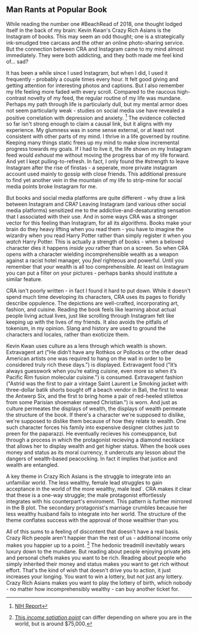 ## Man Rants at Popular Book

While reading the number one \#BeachRead of 2018, one thought lodged itself in the back of my brain: Kevin Kwan's Crazy Rich Asians is the Instagram of books. This may seem an odd thought; one is a strategically ink-smudged tree carcass and the other an online photo-sharing service. But the connection between CRA and Instagram came to my mind almost immediately. They were both addicting, and they both made me feel kind of... sad?

It has been a while since I used Instagram, but when I did, I used it frequently - probably a couple times every hour. It felt good giving and getting attention for interesting photos and captions. But I also remember my life feeling more faded with every scroll. Compared to the raucous high-contrast novelty of my feed, the regular routine of my life was mundane. Perhaps my path through life is particularly dull, but my mental armor does not seem particularly weak - studies on social media use have revealed a positive correlation with depression and anxiety. [^fn1] The evidence collected so far isn't strong enough to claim a causal link, but it aligns with my experience. My glumness was in some sense external, or at least not consistent with other parts of my mind. I thrive in a life governed by routine. Keeping many things static frees up my mind to make slow incremental progress towards my goals. If I had to live it, the life shown on my Instagram feed would *exhaust* me without moving the progress bar of my life forward. And yet I kept pulling-to-refresh. In fact, I only found the \#strength to leave Instagram after the rise of finstas - a seperate, more private instagram account used mainly to gossip with close friends. This additional pressure to find yet another vein in the mountain of my life to strip-mine for social media points broke Instagram for me.

But books and social media platforms are quite different - why draw a link between Instagram and CRA? Leaving Instagram (and various other social media platforms) sensitized me to the addictive-and-desaturating sensation that I associated with their use. And in some ways CRA was a stronger vector for this feeling than Instagram, for all its algorithms. Books make your brain do they heavy lifting when you read them - you have to imagine the wizardry when you read Harry Potter rather than simply register it when you *watch* Harry Potter. This is actually a strength of books - when a beloved character dies it happens *inside you* rather than on a screen. So when CRA opens with a character wielding incomprehensible wealth as a weapon against a racist hotel manager, you *feel* righteous and powerful. Until you remember that *your* wealth is all too comprehensible. At least on Instagram you can put a filter on your pictures - perhaps banks should institute a similar feature.

CRA isn't poorly written - in fact I found it hard to put down. While it doesn't spend much time developing its characters, CRA uses its pages to floridly describe oppulence. The depictions are well-crafted, incorporating art, fashion, and cuisine. Reading the book feels like learning about actual people living actual lives, just like scrolling through Instagram felt like keeping up with the lives of my friends. It also avoids the pitfalls of tokenism, in my opinion. Slang and history are used to ground the characters and locales, rather than exoticize them.

Kevin Kwan uses culture as a lens through which wealth is shown. Extravagent art ("He didn’t have any Rothkos or Pollocks or the other dead American artists one was required to hang on the wall in order to be considered truly rich these days.") is displayed. Extravagent food ("It’s always guesswork when you’re eating cuisine, even more so when it’s Pacific Rim fusion molecular cuisine.") is consumed. Extravagent fashion ("Astrid was the first to pair a vintage Saint Laurent Le Smoking jacket with three-dollar batik shorts bought off a beach vendor in Bali, the first to wear the Antwerp Six, and the first to bring home a pair of red-heeled stilettos from some Parisian shoemaker named Christian.") is worn. And just as culture permeates the displays of wealth, the displays of wealth permeate the structure of the book. If there's a character we're supposed to dislike, we're supposed to dislike them because of how they relate to wealth. One such character forces his family into expensive designer clothes just to preen for the paparazzi. He eventually recieves his comeuppance, but through a process in which the protagonist recieving a diamond necklace that allows her to display wealth and get higher status. When the book uses money and status as its moral currency, it undercuts any lesson about the dangers of wealth-based peacocking. In fact it implies that justice and wealth are entangled.

A key theme in Crazy Rich Asians is the struggle to integrate into an unfamiliar world. The less wealthy, female lead struggles to gain acceptance in the world of the more wealthy, male lead`. CRA makes it clear that these is a one-way struggle; the male protagonist effortlessly integrates with his counterpart's enviroment. This pattern is further mirrored in the B plot. The secondary protagonist's marriage crumbles because her less wealthy husband fails to integrate into her world. The structure of the theme conflates success with the approval of those wealthier than you.

All of this sums to a feeling of discontent that doesn't have a real basis. Crazy Rich people aren't happier than the rest of us - additional income only makes you happier up to a point. [^fn2] The hedonic treadmill inevitably wears luxury down to the mundane. But reading about people enjoying private jets and personal chefs makes you want to be rich. Reading about people who simply inherited their money and status makes you want to get rich without effort. That's the kind of wish that doesn't drive you to action, it just increases your longing. You want to win a lottery, but not just any lottery. Crazy Rich Asians makes you want to play the lottery of birth, which nobody - no matter how incomprehensibly wealthy - can buy another ticket for.

[^fn1]: [NIH Report](https://www.ncbi.nlm.nih.gov/pmc/articles/PMC5143470/?report=classic)

[^fn2]: [This *income satiation point*](https://www.nature.com/articles/s41562-017-0277-0) can differ depending on where you are in the world, but is around $75,000.